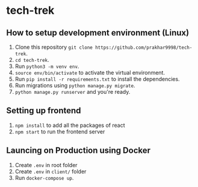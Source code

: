 # tech-trek

## How to setup development environment (Linux)
1. Clone this repository `git clone https://github.com/prakhar9998/tech-trek`.
2. `cd tech-trek`.
3. Run `python3 -m venv env`.
4. `source env/bin/activate` to activate the virtual environment.
5. Run `pip install -r requirements.txt` to install the dependencies.
6. Run migrations using `python manage.py migrate`.
7. `python manage.py runserver` and you're ready.

## Setting up frontend 
1. `npm install` to add all the packages of react
2. `npm start` to run the frontend server

## Launcing on Production using Docker
1. Create `.env` in root folder
2. Create `.env` in `client/` folder
3. Run `docker-compose up`.
